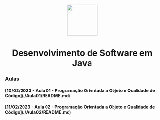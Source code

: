 <p align="center">
<img src="https://upload.wikimedia.org/wikipedia/commons/f/f9/Logomarca_UFSCAR.png" height="100">
</p>
<h1 align="center">Desenvolvimento de Software em Java</h1>
<p align="center">
</p>

<h3>Aulas</h3>

<h4>[10/02/2023 - Aula 01 - Programação Orientada a Objeto e Qualidade de Código](./Aula01/README.md)<h4>
<h4>[11/02/2023 - Aula 02 - Programação Orientada a Objeto e Qualidade de Código](./Aula02/README.md)<h4>

